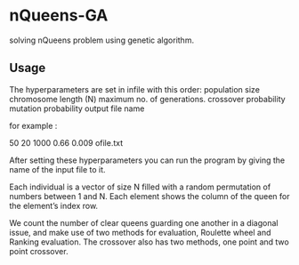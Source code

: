 # nQueens-GA
solving nQueens problem using genetic algorithm.
## Usage
The hyperparameters are set in infile with this order:
population size
chromosome length (N)
maximum no. of generations.
crossover probability
mutation probability 
output file name

for example :

50
20
1000
0.66
0.009
ofile.txt


After setting these hyperparameters you can run the program by giving the name of the input file to it.

Each individual is a vector of size N filled with a random permutation of numbers between 1 and N.
Each element shows the column of the queen for the element’s index row.

We count the number of clear queens guarding one another in a diagonal issue, and make use of two methods for evaluation, Roulette wheel and Ranking evaluation. The crossover also has two methods, one point and two point crossover.

